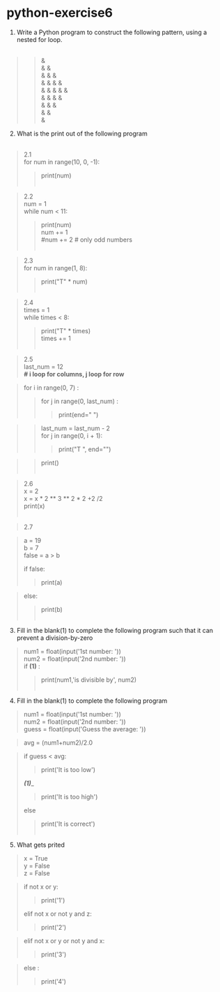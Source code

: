 # python-exercise6

 1. Write a Python program to construct the following pattern, using a nested for loop.  </br>  </br>

>>&  </br>
>>& &  </br>
>>& & &  </br>
>>& & & &  </br>
>>& & & & &  </br>
>>& & & &  </br>
>>& & &  </br>
>>& &  </br>
>>&  </br>

2. What is the print out of the following program  </br>  </br>

>2.1  </br>
>for num in range(10, 0, -1):  </br>  
>>print(num)  </br>  </br>
    
    
>2.2     </br>
>num = 1   </br>
>while num < 11:   </br>
>> print(num)   </br>
>> num += 1   </br>
>> #num += 2  # only odd numbers   </br>  </br>

>2.3   </br>
>for num in range(1, 8):   </br>
   >>print("T" * num)   </br>  </br>
   
>2.4   </br>
>times = 1   </br>
>while times < 8:   </br>
  >>print("T" * times)   </br>
  >>times += 1   </br>  </br>
    
>2.5    </br>
>last_num = 12   </br>
>**# i loop for columns, j loop for row**  </br>

>for i in range(0, 7) :   </br>
>>for j in range(0, last_num) :  </br>
>>>print(end=" ")   </br>

>>last_num = last_num - 2   </br>
>>for j in range(0, i + 1):   </br>
>>>print("T ", end="")   </br>

>>print()   </br>  </br>
        
>2.6  </br>
>x = 2  </br>
>x = x * 2 ** 3 ** 2 * 2 +2 /2  </br>
>print(x)  </br>  </br>


>2.7  </br>

>a = 19  </br>
>b = 7  </br>
>false = a > b  </br>
>
>if false:   </br>
>>print(a)  </br>

>else:  </br>
>>print(b)  </br>  </br>



3. Fill in the blank(1) to complete the following program such that it can prevent a division-by-zero  </br>

>num1 = float(input('1st number: '))  </br>
>num2 = float(input('2nd number: '))  </br>
>if ______(1)______ :  </br>
>>print(num1,'is divisible by', num2)  </br>  </br>
   
   
4. Fill in the blank(1) to complete the following program   </br>

>num1 = float(input('1st number: '))  </br>
>num2 = float(input('2nd number: '))  </br>
>guess = float(input('Guess the average: '))  </br>

>avg = (num1+num2)/2.0  </br>

>if guess < avg:  </br>
>>print('It is too low')  </br>
>
>_____(1)______  </br>
>>print('It is too high')  </br>
>
>else  </br>
>>print('It is correct')  </br>  </br>
   

5. What gets prited  </br>

>x = True  </br>
>y = False  </br>
>z = False  </br>

>if not x or y:  </br>
>>print('1')  </br>
>
>elif not x or not y and z:  </br>
>>print('2')  </br>
    
>elif not x or y or not y and x:  </br>
>>print('3')  </br>
    
>else :  </br>
>>print('4')  </br>
